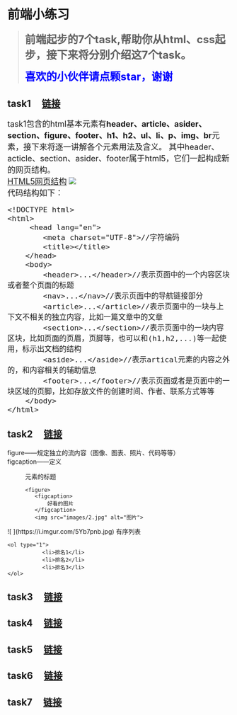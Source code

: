 前端小练习
=================
><font size=5>**前端起步的7个task,帮助你从html、css起步，接下来将分别介绍这7个task。**</font>
>
>**<font color=blue size=5>喜欢的小伙伴请点颗star，谢谢</font>**


task1 &nbsp;&nbsp;&nbsp;&nbsp;[链接](http://dadaiwei.github.io/Exercises/task1/)
--------------------
<font size=4>task1包含的html基本元素有**header、article、asider、section、figure、footer、h1、h2、ul、li、p、img、br**元素，接下来将逐一讲解各个元素用法及含义。
其中header、acticle、section、asider、footer属于html5，它们一起构成新的网页结构。  
<u>HTML5网页结构</u>
![](https://i.imgur.com/wrA6hh9.png)  
代码结构如下：

	<!DOCTYPE html>          
	<html>
	   	 <head lang="en">
	        <meta charset="UTF-8">//字符编码
	        <title></title>
	    </head>
	    <body>
	        <header>...</header>//表示页面中的一个内容区块或者整个页面的标题
	        <nav>...</nav>//表示页面中的导航链接部分
	        <article>...</article>//表示页面中的一块与上下文不相关的独立内容，比如一篇文章中的文章
	        <section>...</section>//表示页面中的一块内容区块，比如页面的页眉，页脚等，也可以和(h1,h2,...)等一起使用，标示出文档的结构
	        <aside>...</aside>//表示artical元素的内容之外的，和内容相关的辅助信息
	        <footer>...</footer>//表示页面或者是页面中的一块区域的页脚，比如存放文件的创建时间、作者、联系方式等等
	    </body>
	</html>

</font>


task2 &nbsp;&nbsp;&nbsp;&nbsp;[链接](http://dadaiwei.github.io/Exercises/task2/)
-----------
figure——规定独立的流内容（图像、图表、照片、代码等等）  
figcaption——定义<figure> 元素的标题  

	<figure>
       <figcaption>
           好看的图片
       </figcaption>
       <img src="images/2.jpg" alt="图片">
   </figure>
![ ](https://i.imgur.com/5Yb7pnb.jpg)   
有序列表

 	<ol type="1">
               <li>排名1</li>
               <li>排名2</li>
               <li>排名3</li>
 	</ol>


task3 &nbsp;&nbsp;&nbsp;&nbsp;[链接](http://dadaiwei.github.io/Exercises/task3/)
------------

task4  &nbsp;&nbsp;&nbsp;&nbsp;[链接](http://dadaiwei.github.io/Exercises/task4/)
------------

task5  &nbsp;&nbsp;&nbsp;&nbsp;[链接](http://dadaiwei.github.io/Exercises/task5/)
-------------

task6  &nbsp;&nbsp;&nbsp;&nbsp;[链接](http://dadaiwei.github.io/Exercises/task6/)
----------

task7 &nbsp;&nbsp;&nbsp;&nbsp;[链接](http://dadaiwei.github.io/Exercises/task7/)
----------
